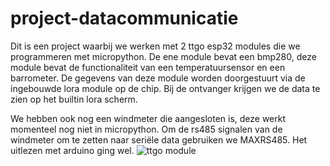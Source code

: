 # project-datacommunicatie
Dit is een project waarbij we werken met 2 ttgo esp32 modules die we programmeren met micropython.
De ene module bevat een bmp280, deze module bevat de functionaliteit van een temperatuursensor en een barrometer.
De gegevens van deze module worden doorgestuurt via de ingebouwde lora  module op de chip.
Bij de ontvanger krijgen we de data  te zien op het  builtin lora scherm.

We hebben ook nog een windmeter die aangesloten is, deze werkt momenteel nog niet in micropython.
Om de rs485 signalen van de windmeter om te zetten naar seriële data gebruiken we MAXRS485.
Het uitlezen met arduino ging wel.
![ttgo module](https://user-images.githubusercontent.com/101976886/159165997-53bbe0ab-8899-488d-afb9-a97aff89f193.jpg)
